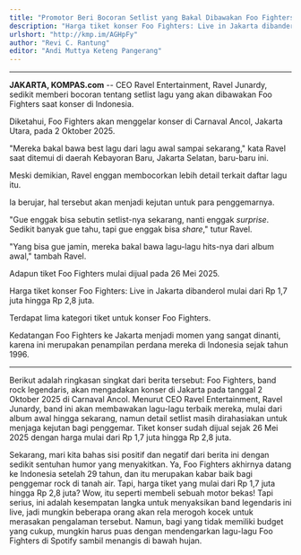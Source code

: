 ```yaml
---
title: "Promotor Beri Bocoran Setlist yang Bakal Dibawakan Foo Fighters Saat Konser di Indonesia"
description: "Harga tiket konser Foo Fighters: Live in Jakarta dibanderol mulai dari Rp 1,7 juta hingga Rp 2,8 juta."
urlshort: "http://kmp.im/AGHpFy"
author: "Revi C. Rantung"
editor: "Andi Muttya Keteng Pangerang"
---
```


---

**JAKARTA, KOMPAS.com** -- CEO Ravel Entertainment, Ravel Junardy, sedikit memberi bocoran tentang setlist lagu yang akan dibawakan Foo Fighters saat konser di Indonesia.

Diketahui, Foo Fighters akan menggelar konser di Carnaval Ancol, Jakarta Utara, pada 2 Oktober 2025.

"Mereka bakal bawa best lagu dari lagu awal sampai sekarang," kata Ravel saat ditemui di daerah Kebayoran Baru, Jakarta Selatan, baru-baru ini.

Meski demikian, Ravel enggan membocorkan lebih detail terkait daftar lagu itu.

Ia berujar, hal tersebut akan menjadi kejutan untuk para penggemarnya.

"Gue enggak bisa sebutin setlist-nya sekarang, nanti enggak *surprise*. Sedikit banyak gue tahu, tapi gue enggak bisa *share*," tutur Ravel.

"Yang bisa gue jamin, mereka bakal bawa lagu-lagu hits-nya dari album awal," tambah Ravel.

Adapun tiket Foo Fighters mulai dijual pada 26 Mei 2025.

Harga tiket konser Foo Fighters: Live in Jakarta dibanderol mulai dari Rp 1,7 juta hingga Rp 2,8 juta.

Terdapat lima kategori tiket untuk konser Foo Fighters.

Kedatangan Foo Fighters ke Jakarta menjadi momen yang sangat dinanti, karena ini merupakan penampilan perdana mereka di Indonesia sejak tahun 1996.

---
Berikut adalah ringkasan singkat dari berita tersebut: Foo Fighters, band rock legendaris, akan mengadakan konser di Jakarta pada tanggal 2 Oktober 2025 di Carnaval Ancol. Menurut CEO Ravel Entertainment, Ravel Junardy, band ini akan membawakan lagu-lagu terbaik mereka, mulai dari album awal hingga sekarang, namun detail setlist masih dirahasiakan untuk menjaga kejutan bagi penggemar. Tiket konser sudah dijual sejak 26 Mei 2025 dengan harga mulai dari Rp 1,7 juta hingga Rp 2,8 juta.

Sekarang, mari kita bahas sisi positif dan negatif dari berita ini dengan sedikit sentuhan humor yang menyakitkan. Ya, Foo Fighters akhirnya datang ke Indonesia setelah 29 tahun, dan itu merupakan kabar baik bagi penggemar rock di tanah air. Tapi, harga tiket yang mulai dari Rp 1,7 juta hingga Rp 2,8 juta? Wow, itu seperti membeli sebuah motor bekas! Tapi serius, ini adalah kesempatan langka untuk menyaksikan band legendaris ini live, jadi mungkin beberapa orang akan rela merogoh kocek untuk merasakan pengalaman tersebut. Namun, bagi yang tidak memiliki budget yang cukup, mungkin harus puas dengan mendengarkan lagu-lagu Foo Fighters di Spotify sambil menangis di bawah hujan.
